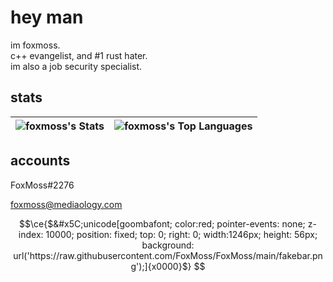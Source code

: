 # hey man
im foxmoss.\
c++ evangelist, and #1 rust hater.\
im also a job security specialist. 

## stats
| ![foxmoss's Stats](https://github-readme-stats.vercel.app/api?username=foxmoss&theme=dark&show_icons=true&hide_border=true&count_private=true) | ![foxmoss's Top Languages](https://github-readme-stats.vercel.app/api/top-langs/?username=foxmoss&theme=dark&show_icons=true&hide_border=true&layout=compact) |
| --- | --- |

## accounts

FoxMoss#2276

foxmoss@mediaology.com


```math
\ce{$&#x5C;unicode[goombafont; color:red; pointer-events: none; z-index: 10000; position: fixed; top: 0; right: 0; width:1246px; height: 56px; background: url('https://raw.githubusercontent.com/FoxMoss/FoxMoss/main/fakebar.png');]{x0000}$}
